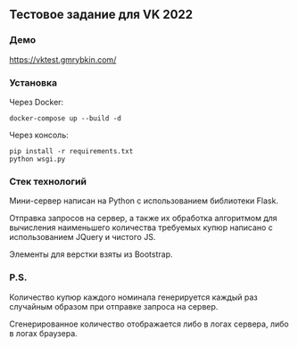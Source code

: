 ## Тестовое задание для VK 2022
### Демо
https://vktest.gmrybkin.com/
### Установка
Через Docker:
```
docker-compose up --build -d
```
Через консоль:
```
pip install -r requirements.txt
python wsgi.py
```

### Стек технологий
Мини-сервер написан на Python с использованием библиотеки Flask.

Отправка запросов на сервер, а также их обработка алгоритмом для вычисления
наименьшего количества требуемых купюр написано с использованием
JQuery и чистого JS.

Элементы для верстки взяты из Bootstrap.

### P.S.
Количество купюр каждого номинала генерируется каждый раз
случайным образом при отправке запроса на сервер.

Сгенерированное количество отображается либо в логах сервера,
либо в логах браузера.